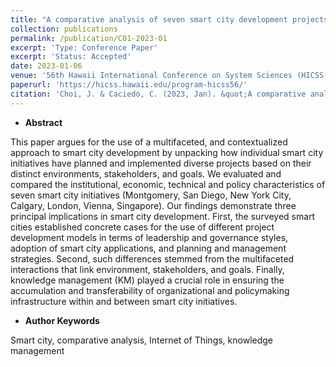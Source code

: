 ```yaml
---
title: "A comparative analysis of seven smart city development projects: institutional economic, technical and policy perspectives"
collection: publications
permalink: /publication/C01-2023-01
excerpt: 'Type: Conference Paper'
excerpt: 'Status: Accepted'
date: 2023-01-06
venue: '56th Hawaii International Conference on System Sciences (HICSS-56)'
paperurl: 'https://hicss.hawaii.edu/program-hicss56/'
citation: 'Choi, J. & Caciedo, C. (2023, Jan). &quot;A comparative analysis of seven smart city development projects: institutional, economic, technical and policy perspectives.&quot; <i>56th Hawaii International Conference on System Sciences</i>, Hawaii, United States.'
---
```



- **Abstract**

This paper argues for the use of a multifaceted, and contextualized approach to smart city development by unpacking how individual smart city initiatives have planned and implemented diverse projects based on their distinct environments, stakeholders, and goals. We evaluated and compared the institutional, economic, technical and policy characteristics of seven smart city initiatives (Montgomery, San Diego, New York City, Calgary, London, Vienna, Singapore). Our findings demonstrate three principal implications in smart city development. First, the surveyed smart cities established concrete cases for the use of different project development models in terms of leadership and governance styles, adoption of smart city applications, and planning and management strategies. Second, such differences stemmed from the multifaceted interactions that link environment, stakeholders, and goals. Finally, knowledge management (KM) played a crucial role in ensuring the accumulation and transferability of organizational and policymaking infrastructure within and between smart city initiatives.

- **Author Keywords**

Smart city, comparative analysis, Internet of Things, knowledge management
